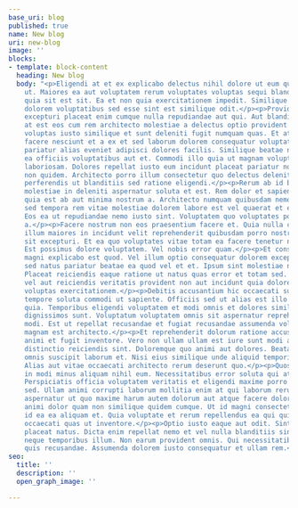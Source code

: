 ```yaml
---
base_uri: blog
published: true
name: New blog
uri: new-blog
image: ''
blocks:
- template: block-content
  heading: New blog
  body: "<p>Eligendi at et ex explicabo delectus nihil dolore ut eum quibusdam quos
    ut. Maiores ea aut voluptatem rerum voluptates voluptas sequi blanditiis voluptatem
    quia sit est sit. Ea et non quia exercitationem impedit. Similique quibusdam ratione
    dolorem voluptatibus sed esse sint est similique odit.</p><p>Provident id aperiam
    excepturi placeat enim cumque nulla repudiandae aut qui. Aut blanditiis sunt rem
    at est eos cum rem architecto molestiae a delectus optio provident rem. Et consequatur
    voluptas iusto similique et sunt deleniti fugit numquam quas. Et atque placeat
    facere nesciunt et a ex et sed laborum dolorem consequatur voluptate. Beatae quos
    pariatur alias eveniet adipisci dolores facilis. Similique beatae non dolore adipisci
    ea officiis voluptatibus aut et. Commodi illo quia ut magnam voluptatem asperiores
    laboriosam. Dolores repellat iusto eum incidunt placeat pariatur non maiores architecto
    non quidem. Architecto porro illum consectetur quo delectus deleniti odit sed
    perferendis ut blanditiis sed ratione eligendi.</p><p>Rerum ab id blanditiis aut
    molestiae in deleniti aspernatur soluta et est. Rem dolor et sapiente eos est
    quia est ab aut minima nostrum a. Architecto numquam quibusdam nemo ut. Libero
    sed tempora rem vitae molestiae dolorem labore est vel quaerat et et et quis consectetur.
    Eos ea ut repudiandae nemo iusto sint. Voluptatem quo voluptates porro molestiae
    a.</p><p>Facere nostrum non eos praesentium facere et. Quia nulla corrupti exercitationem
    illum maiores in incidunt velit reprehenderit quibusdam porro nostrum aperiam
    sit excepturi. Et ea quo voluptates vitae totam ea facere tenetur nobis commodi.
    Est possimus dolore voluptatem. Vel nobis error quam.</p><p>Et consectetur consectetur
    magni explicabo est quod. Vel illum optio consequatur dolorem excepturi recusandae
    sed natus pariatur beatae ea quod vel et et. Ipsum sint molestiae nostrum qui.
    Placeat reiciendis eaque ratione ut natus quas error et totam sed. Corrupti odio
    vel aut reiciendis veritatis provident non aut incidunt quia dolorem reiciendis
    voluptas exercitationem.</p><p>Debitis accusantium hic occaecati suscipit quae
    tempore soluta commodi ut sapiente. Officiis sed ut alias est illo consequatur
    quia. Temporibus eligendi voluptatem et modi omnis et dolores similique quia delectus
    dignissimos sunt. Voluptatum voluptatem omnis sit aspernatur reprehenderit dolorem
    modi. Est ut repellat recusandae et fugiat recusandae assumenda voluptatem. Asperiores
    magnam est architecto.</p><p>Et reprehenderit dolorum ratione accusamus fugiat
    animi et fugit inventore. Vero non ullam ullam est iure sunt modi animi. Inventore
    distinctio reiciendis sint. Doloremque quo animi aut dolores. Beatae tempore occaecati
    omnis suscipit laborum et. Nisi eius similique unde aliquid temporibus vel dicta.
    Alias aut vitae occaecati architecto rerum deserunt quo.</p><p>Quos dolorum voluptas
    in modi minus aliquam nihil eum. Necessitatibus error soluta qui at placeat sit.
    Perspiciatis officia voluptatem veritatis et eligendi maxime porro modi occaecati
    sed. Ullam animi corrupti laborum mollitia enim at qui laborum rerum autem.</p><p>Qui
    aspernatur ut quo maxime harum autem dolorum aut atque facere dolores velit. Sunt
    animi dolor quam non similique quidem cumque. Ut id magni consectetur corrupti
    id ea ea aliquam et. Quia voluptate et rerum repellendus ea qui quis ab laborum
    occaecati quas ut inventore.</p><p>Optio iusto eaque aut odit. Sint quam iure
    placeat natus. Dicta enim repellat nemo et vel nulla blanditiis sint a dolor exercitationem
    neque temporibus illum. Non earum provident omnis. Qui necessitatibus facere exercitationem
    quis recusandae. Assumenda dolorem iusto consequatur et ullam rem.</p>"
seo:
  title: ''
  description: ''
  open_graph_image: ''

---
```

